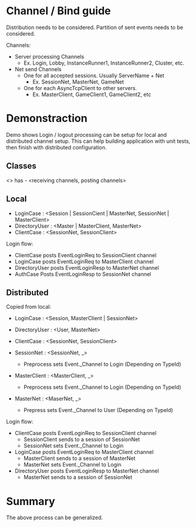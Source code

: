 
# Channel / Bind guide

 Distribution needs to be considered.
 Partition of sent events needs to be considered. 

 Channels: 
 
 - Server processing Channels 
   - Ex. Login, Lobby, InstanceRunner1, InstanceRunner2, Cluster, etc. 
 - Net send Channels 
   - One for all accepted sessions. Usually ServerName + Net 
     - Ex. SessionNet, MasterNet, GameNet 
   - One for each AsyncTcpClient to other servers. 
     - Ex. MasterClient, GameClient1, GameClient2, etc 
     
# Demonstraction     

 Demo shows Login / logout processing can be setup for local and distributed channel setup.
 This can help building application with unit tests, then finish with distributed configuration.
 
## Classes 

 <> has 
    - <receiving channels, posting channels> 
 
  
## Local 
 
 - LoginCase : <Session | SessionCient | MasterNet, SessionNet | MasterClient> 
 - DirectoryUser : <Master | MasterClient, MasterNet>  
 - ClientCase : <SessionNet, SessionClient>
     

Login flow: 

 - ClientCase posts EventLoginReq to SessionClient channel
 - LoginCase posts EventLoginReq to MasterClient channel 
 - DirectoryUser posts EventLoginResp to MasterNet channel 
 - AuthCase Posts EventLoginResp to SessionNet channel 

## Distributed 

Copied from local: 

 - LoginCase : <Session, MasterClient | SessionNet> 
 - DirectoryUser : <User, MasterNet>  
 - ClientCase : <SessionNet, SessionClient>

 - SessionNet : <SessionNet, _> 
   - Preprocess sets Event._Channel to Login (Depending on TypeId)  
 - MasterClient : <MasterClient, _> 
   - Preprocess sets Event._Channel to Login (Depending on TypeId)
 - MasterNet : <MaserNet, _> 
   - Prepress sets Event._Channel to User (Depending on TypeId)
   
 Login flow: 

 - ClientCase posts EventLoginReq to SessionClient channel
   - SessionClient sends to a session of SessionNet 
   - SessionNet sets Event._Channel to Login 
 - LoginCase posts EventLoginReq to MasterClient channel 
   - MasterClient sends to a session of MasterNet
   - MasterNet sets Event._Channel to Login
 - DirectoryUser posts EventLoginResp to MasterNet channel 
   - MasterNet sends to a session of SessionNet
   
# Summary 

 The above process can be generalized. 
 
    
